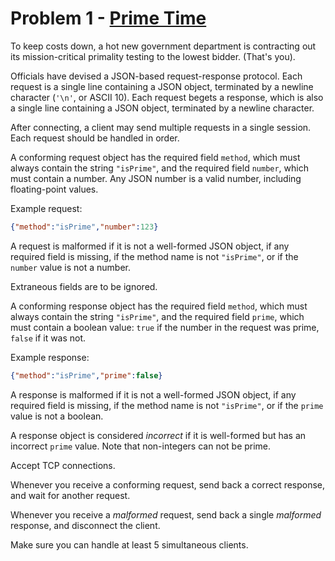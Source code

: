 # Problem 1 - [Prime Time](https://protohackers.com/problem/1)

To keep costs down, a hot new government department is contracting out its mission-critical primality testing to the lowest bidder. (That's you).

Officials have devised a JSON-based request-response protocol. Each request is a single line containing a JSON object, terminated by a newline character (`'\n'`, or ASCII 10). Each request begets a response, which is also a single line containing a JSON object, terminated by a newline character.

After connecting, a client may send multiple requests in a single session. Each request should be handled in order.

A conforming request object has the required field `method`, which must always contain the string `"isPrime"`, and the required field `number`, which must contain a number. Any JSON number is a valid number, including floating-point values.

Example request:

```JSON
{"method":"isPrime","number":123}
```

A request is malformed if it is not a well-formed JSON object, if any required field is missing, if the method name is not `"isPrime"`, or if the `number` value is not a number.

Extraneous fields are to be ignored.

A conforming response object has the required field `method`, which must always contain the string `"isPrime"`, and the required field `prime`, which must contain a boolean value: `true` if the number in the request was prime, `false` if it was not.

Example response:

```JSON
{"method":"isPrime","prime":false}
```

A response is malformed if it is not a well-formed JSON object, if any required field is missing, if the method name is not `"isPrime"`, or if the `prime` value is not a boolean.

A response object is considered *incorrect* if it is well-formed but has an incorrect `prime` value. Note that non-integers can not be prime.

Accept TCP connections.

Whenever you receive a conforming request, send back a correct response, and wait for another request.

Whenever you receive a *malformed* request, send back a single *malformed* response, and disconnect the client.

Make sure you can handle at least 5 simultaneous clients.